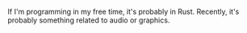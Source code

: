 If I'm programming in my free time, it's probably in Rust. Recently, it's probably something related to audio or graphics.
